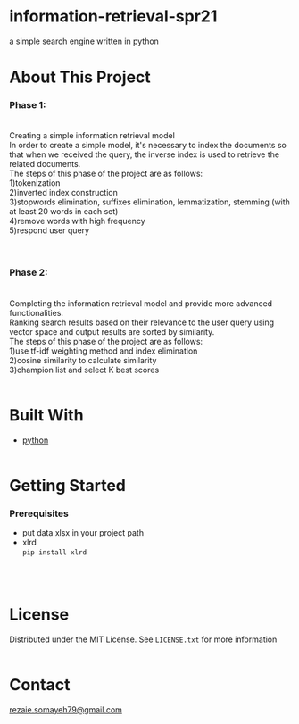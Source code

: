 # information-retrieval-spr21
a simple search engine written in python <br />


# About This Project
### Phase 1: <br /><br />
Creating a simple information retrieval model<br />
In order to create a simple model, it's necessary to index the documents so that when we received the query, the inverse index is used to retrieve the related
documents.<br />
The steps of this phase of the project are as follows:<br />
1)tokenization<br />
2)inverted index construction<br />
3)stopwords elimination, suffixes elimination, lemmatization, stemming (with at least 20 words in each set)<br />
4)remove words with high frequency<br />
5)respond user query<br /><br /><br />

### Phase 2:<br /><br />
Completing the information retrieval model and provide more advanced functionalities.<br />
Ranking search results based on their relevance to the user query using vector space and output results are sorted by similarity.<br />
The steps of this phase of the project are as follows:<br />
1)use tf-idf weighting method and index elimination<br />
2)cosine similarity to calculate similarity<br />
3)champion list and select K best scores<br /><br />

# Built With
- [python](https://www.python.org/) <br /><br />

# Getting Started
### Prerequisites
- put data.xlsx in your project path
- xlrd <br />
    `pip install xlrd`
    
<br /><br />
# License
Distributed under the MIT License. See `LICENSE.txt` for more information
<br /><br />

# Contact
rezaie.somayeh79@gmail.com
